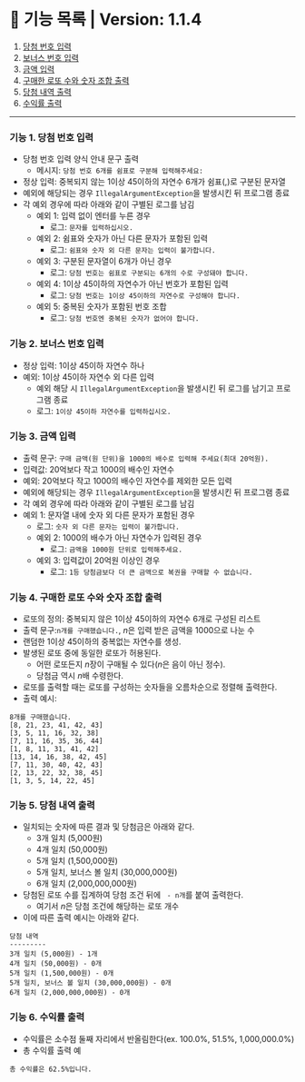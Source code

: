 # 📃 기능 목록 | Version: 1.1.4

1. [당첨 번호 입력](#기능-1-당첨-번호-입력)
2. [보너스 번호 입력](#기능-2-보너스-번호-입력)
3. [금액 입력](#기능-3-금액-입력)
4. [구매한 로또 수와 숫자 조합 출력](#기능-4-구매한-로또-수와-숫자-조합-출력)
5. [당첨 내역 출력](#기능-5-당첨-내역-출력)
6. [수익률 출력](#기능-6-수익률-출력)

___

### 기능 1. 당첨 번호 입력
- 당첨 번호 입력 양식 안내 문구 출력
  - 메시지: `당첨 번호 6개를 쉼표로 구분해 입력해주세요: `
- 정상 입력: 중복되지 않는 1이상 45이하의 자연수 6개가 쉼표(,)로 구분된 문자열
- 예외에 해당되는 경우 `IllegalArgumentException`을 발생시킨 뒤 프로그램 종료
- 각 예외 경우에 따라 아래와 같이 구별된 로그를 남김
  - 예외 1: 입력 없이 엔터를 누른 경우
    * 로그: `문자를 입력하십시오.`
  - 예외 2: 쉼표와 숫자가 아닌 다른 문자가 포함된 입력
    * 로그: `쉼표와 숫자 외 다른 문자는 입력이 불가합니다.`
  - 예외 3: 구분된 문자열이 6개가 아닌 경우
    * 로그: `당첨 번호는 쉼표로 구분되는 6개의 수로 구성돼야 합니다.`
  - 예외 4: 1이상 45이하의 자연수가 아닌 번호가 포함된 입력
    * 로그: `당첨 번호는 1이상 45이하의 자연수로 구성해야 합니다.`
  - 예외 5: 중복된 숫자가 포함된 번호 조합
    * 로그: `당첨 번호엔 중복된 숫자가 없어야 합니다.`

### 기능 2. 보너스 번호 입력
- 정상 입력: 1이상 45이하 자연수 하나
- 예외: 1이상 45이하 자연수 외 다른 입력
  * 예외 해당 시 `IllegalArgumentException`을 발생시킨 뒤 로그를 남기고 프로그램 종료
  * 로그: `1이상 45이하 자연수를 입력하십시오.`

### 기능 3. 금액 입력
- 출력 문구: `구매 금액(원 단위)을 1000의 배수로 입력해 주세요(최대 20억원).`
- 입력값: 20억보다 작고 1000의 배수인 자연수
- 예외: 20억보다 작고 1000의 배수인 자연수를 제외한 모든 입력
- 예외에 해당되는 경우 `IllegalArgumentException`을 발생시킨 뒤 프로그램 종료
- 각 예외 경우에 따라 아래와 같이 구별된 로그를 남김
- 예외 1: 문자열 내에 숫자 외 다른 문자가 포함된 경우
    * 로그: `숫자 외 다른 문자는 입력이 불가합니다.`
  - 예외 2: 1000의 배수가 아닌 자연수가 입력된 경우
    * 로그: `금액을 1000원 단위로 입력해주세요.`
  - 예외 3: 입력값이 20억원 이상인 경우
    * 로그: `1등 당첨금보다 더 큰 금액으로 복권을 구매할 수 없습니다.`

### 기능 4. 구매한 로또 수와 숫자 조합 출력
- 로또의 정의: 중복되지 않은 1이상 45이하의 자연수 6개로 구성된 리스트
- 출력 문구:`n개를 구매했습니다.`, *n*은 입력 받은 금액을 1000으로 나눈 수
- 랜덤한 1이상 45이하의 중복없는 자연수를 생성.
- 발생된 로또 중에 동일한 로또가 허용된다.
  * 어떤 로또든지 *n*장이 구매될 수 있다(*n*은 음이 아닌 정수).
  * 당첨금 역시 *n*배 수령한다.
- 로또를 출력할 때는 로또를 구성하는 숫자들을 오름차순으로 정렬해 출력한다.
- 출력 예시:
```
8개를 구매했습니다.
[8, 21, 23, 41, 42, 43] 
[3, 5, 11, 16, 32, 38] 
[7, 11, 16, 35, 36, 44] 
[1, 8, 11, 31, 41, 42] 
[13, 14, 16, 38, 42, 45] 
[7, 11, 30, 40, 42, 43] 
[2, 13, 22, 32, 38, 45] 
[1, 3, 5, 14, 22, 45]
```
### 기능 5. 당첨 내역 출력
- 일치되는 숫자에 따른 결과 및 당첨금은 아래와 같다.
  * 3개 일치 (5,000원)
  * 4개 일치 (50,000원)
  * 5개 일치 (1,500,000원)
  * 5개 일치, 보너스 볼 일치 (30,000,000원)
  * 6개 일치 (2,000,000,000원)
- 당첨된 로또 수를 집계하여 당첨 조건 뒤에 ` - n개`를 붙여 출력한다.
  * 여기서 *n*은 당첨 조건에 해당하는 로또 개수
- 이에 따른 출력 예시는 아래와 같다.
```
당첨 내역
---------
3개 일치 (5,000원) - 1개
4개 일치 (50,000원) - 0개
5개 일치 (1,500,000원) - 0개
5개 일치, 보너스 볼 일치 (30,000,000원) - 0개
6개 일치 (2,000,000,000원) - 0개
```

### 기능 6. 수익률 출력
- 수익률은 소수점 둘째 자리에서 반올림한다(ex. 100.0%, 51.5%, 1,000,000.0%)
- 총 수익률 출력 예
```
총 수익률은 62.5%입니다.
```